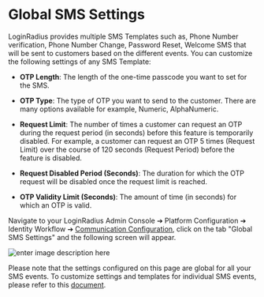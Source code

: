 
# Global SMS Settings

LoginRadius provides multiple SMS Templates such as, Phone Number verification, Phone Number Change, Password Reset, Welcome SMS that will be sent to customers based on the different events. You can customize the following settings of any SMS Template:


- **OTP Length**: The length of the one-time passcode you want to set for the SMS.

- **OTP Type**: The type of OTP you want to send to the customer. There are many options available for example, Numeric, AlphaNumeric.

- **Request Limit**: The number of times a customer can request an OTP during the request period (in seconds) before this feature is temporarily disabled. For example, a customer can request an OTP 5 times (Request Limit) over the course of 120 seconds (Request Period) before the feature is disabled.

- **Request Disabled Period (Seconds)**: The duration for which the OTP request will be disabled once the request limit is reached.

- **OTP Validity Limit (Seconds)**: The amount of time (in seconds) for which an OTP is valid.


Navigate to your LoginRadius Admin Console ➔ Platform Configuration ➔ Identity Workflow  ➔ [Communication Configuration](https://secure.loginradius.com/platform-configuration/identity-workflow/communication-configuration), click on the tab "Global SMS Settings" and the following screen will appear.


![enter image description here](https://apidocs.lrcontent.com/images/pasted-image-0_32465e7b5f234ccb25.14993495.png "enter image title here")

Please note that the settings configured on this page are global for all your SMS events. To customize settings and templates for individual SMS events, please refer to this [document](https://www.loginradius.com/docs/api/v2/admin-console/platform-configuration/phone-login-configuration). 